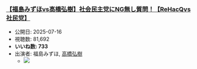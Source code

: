 ### [【福島みずほvs高橋弘樹】社会民主党にNG無し質問！【ReHacQvs社民党】](https://www.youtube.com/watch?v=lakGjhOBAdw)
-   公開日: 2025-07-16
-   視聴数: 81,692
-   **いいね数: 733**
-   出演者: 福島みずほ, [高橋弘樹](/rehacq_fan/people/高橋弘樹 "wikilink")
    - [![](https://img.youtube.com/vi/lakGjhOBAdw/hqdefault.jpg)](https://www.youtube.com/watch?v=lakGjhOBAdw)
